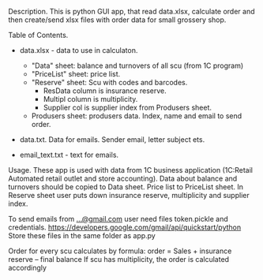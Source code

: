 Description. This is python GUI app, that read data.xlsx, calculate order and then create/send xlsx files with order data for small grossery shop. 

Table of Contents. 
-	data.xlsx - data to use in calculaton. 
    - "Data" sheet: balance and turnovers of all scu (from 1C program)
    - "PriceList" sheet: price list. 
    - "Reserve" sheet: Scu with codes and  barcodes. 
        - ResData column is insurance reserve. 
        - Multipl column is multiplicity. 
        - Supplier col is supplier index from Produsers sheet.
    - Produsers sheet: produsers data. Index, name and email to send order. 

- data.txt. Data for emails. Sender email, letter subject ets. 
- email_text.txt - text for emails. 

Usage. These app is used with data from 1C business application (1С:Retail Automated retail outlet and store accounting).
Data about balance and turnovers should be copied to Data sheet. Price list to PriceList sheet. 
In Reserve sheet user puts down insurance reserve, multiplicity and supplier index. 

To send emails from ...@gmail.com user need files token.pickle and credentials. 
https://developers.google.com/gmail/api/quickstart/python 
Store these files in the same folder as app.py 

Order for every scu calculates by formula: 
order = Sales + insurance reserve – final balance
If scu has multiplicity, the order is calculated accordingly 


